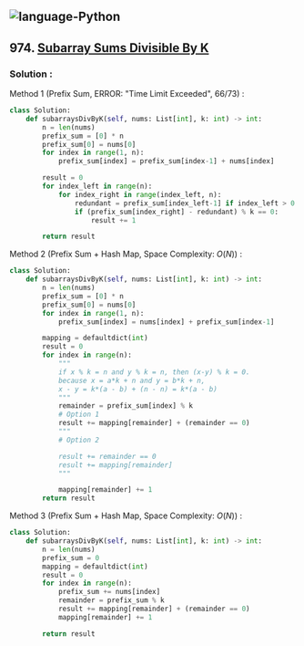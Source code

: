 ![language-Python](https://img.shields.io/badge/Python-ffd43b?style=for-the-badge&logo=PYTHON)
---

## 974. [Subarray Sums Divisible By K](https://leetcode.com/problems/subarray-sums-divisible-by-k)

### Solution :

Method 1 (Prefix Sum, ERROR: "Time Limit Exceeded", 66/73) :
```python
class Solution:
    def subarraysDivByK(self, nums: List[int], k: int) -> int:
        n = len(nums)
        prefix_sum = [0] * n
        prefix_sum[0] = nums[0]
        for index in range(1, n):
            prefix_sum[index] = prefix_sum[index-1] + nums[index]

        result = 0
        for index_left in range(n):
            for index_right in range(index_left, n):
                redundant = prefix_sum[index_left-1] if index_left > 0 else 0
                if (prefix_sum[index_right] - redundant) % k == 0:
                    result += 1

        return result
```

Method 2 (Prefix Sum + Hash Map, Space Complexity: $O(N)$) :
```python
class Solution:
    def subarraysDivByK(self, nums: List[int], k: int) -> int:
        n = len(nums)
        prefix_sum = [0] * n
        prefix_sum[0] = nums[0]
        for index in range(1, n):
            prefix_sum[index] = nums[index] + prefix_sum[index-1]

        mapping = defaultdict(int)
        result = 0
        for index in range(n):
            """
            if x % k = n and y % k = n, then (x-y) % k = 0.
            because x = a*k + n and y = b*k + n,
            x - y = k*(a - b) + (n - n) = k*(a - b)
            """
            remainder = prefix_sum[index] % k
            # Option 1
            result += mapping[remainder] + (remainder == 0)
            """
            # Option 2

            result += remainder == 0
            result += mapping[remainder]
            """

            mapping[remainder] += 1
        return result
```

Method 3 (Prefix Sum + Hash Map, Space Complexity: $O(N)$) :
```python
class Solution:
    def subarraysDivByK(self, nums: List[int], k: int) -> int:
        n = len(nums)
        prefix_sum = 0
        mapping = defaultdict(int)
        result = 0
        for index in range(n):
            prefix_sum += nums[index]
            remainder = prefix_sum % k
            result += mapping[remainder] + (remainder == 0)
            mapping[remainder] += 1

        return result
```
